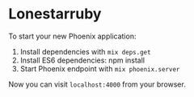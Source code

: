 # Lonestarruby

To start your new Phoenix application:

1. Install dependencies with `mix deps.get`
2. Install ES6 dependencies: npm install
3. Start Phoenix endpoint with `mix phoenix.server`

Now you can visit `localhost:4000` from your browser.
